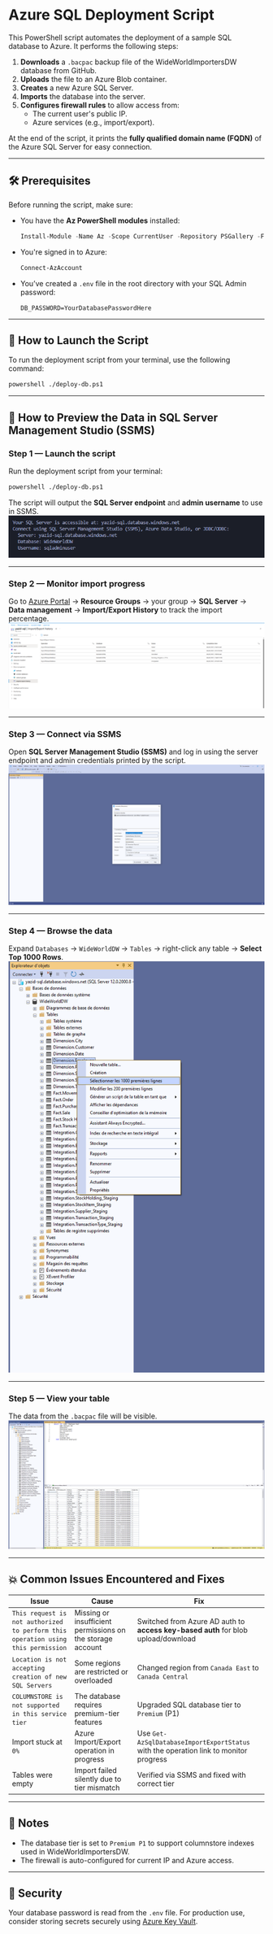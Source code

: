 
# Azure SQL Deployment Script

This PowerShell script automates the deployment of a sample SQL database to Azure. It performs the following steps:

1. **Downloads** a `.bacpac` backup file of the WideWorldImportersDW database from GitHub.
2. **Uploads** the file to an Azure Blob container.
3. **Creates** a new Azure SQL Server.
4. **Imports** the database into the server.
5. **Configures firewall rules** to allow access from:
   - The current user's public IP.
   - Azure services (e.g., import/export).

At the end of the script, it prints the **fully qualified domain name (FQDN)** of the Azure SQL Server for easy connection.

---

## 🛠️ Prerequisites

Before running the script, make sure:

- You have the **Az PowerShell modules** installed:
  ```powershell
  Install-Module -Name Az -Scope CurrentUser -Repository PSGallery -Force
  ```

- You're signed in to Azure:
  ```powershell
  Connect-AzAccount
  ```

- You’ve created a `.env` file in the root directory with your SQL Admin password:
  ```env
  DB_PASSWORD=YourDatabasePasswordHere
  ```

---
## 🚀 How to Launch the Script

To run the deployment script from your terminal, use the following command:

```bash
powershell ./deploy-db.ps1
```
---


## 🧪 How to Preview the Data in SQL Server Management Studio (SSMS)

### Step 1 — Launch the script  
Run the deployment script from your terminal:  
```bash
powershell ./deploy-db.ps1
```
The script will output the **SQL Server endpoint** and **admin username** to use in SSMS.  
![Step 1](images/step1.png)

---

### Step 2 — Monitor import progress  
Go to [Azure Portal](https://portal.azure.com) → **Resource Groups** → your group → **SQL Server** → **Data management** → **Import/Export History** to track the import percentage.  
![Step 2](images/step2.png)

---

### Step 3 — Connect via SSMS  
Open **SQL Server Management Studio (SSMS)** and log in using the server endpoint and admin credentials printed by the script.  
![Step 3](images/step3.png)

---

### Step 4 — Browse the data  
Expand `Databases` → `WideWorldDW` → `Tables` → right-click any table → **Select Top 1000 Rows**.  
![Step 4](images/step4.png)

---

### Step 5 — View your table  
The data from the `.bacpac` file will be visible.  
![Step 5](images/step5.png)

---
## 💥 Common Issues Encountered and Fixes

| Issue | Cause | Fix |
|------|-------|-----|
| `This request is not authorized to perform this operation using this permission` | Missing or insufficient permissions on the storage account | Switched from Azure AD auth to **access key-based auth** for blob upload/download |
| `Location is not accepting creation of new SQL Servers` | Some regions are restricted or overloaded | Changed region from `Canada East` to `Canada Central` |
| `COLUMNSTORE is not supported in this service tier` | The database requires premium-tier features | Upgraded SQL database tier to `Premium` (P1) |
| Import stuck at `0%` | Azure Import/Export operation in progress | Use `Get-AzSqlDatabaseImportExportStatus` with the operation link to monitor progress |
| Tables were empty | Import failed silently due to tier mismatch | Verified via SSMS and fixed with correct tier |

---

## 📌 Notes

- The database tier is set to `Premium P1` to support columnstore indexes used in WideWorldImportersDW.
- The firewall is auto-configured for current IP and Azure access.

---

## 🔐 Security

Your database password is read from the `.env` file. For production use, consider storing secrets securely using [Azure Key Vault](https://learn.microsoft.com/en-us/azure/key-vault/general/overview).
